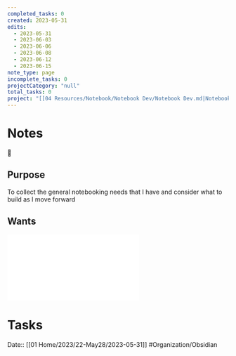```yaml
---
completed_tasks: 0
created: 2023-05-31
edits:
  - 2023-05-31
  - 2023-06-03
  - 2023-06-06
  - 2023-06-08
  - 2023-06-12
  - 2023-06-15
note_type: page
incomplete_tasks: 0
projectCategory: "null"
total_tasks: 0
project: "[[04 Resources/Notebook/Notebook Dev/Notebook Dev.md|Notebook Dev]]"
---
```

# Notes

## Purpose
To collect the general notebooking needs that I have and consider what to build as I move forward

## Wants
![Wants](01%20Home/2023/Notebook%20Design%20Docs/2023%20Notebook%20Design%20Document.md#Wants)
# Tasks




Date:: [[01 Home/2023/22-May28/2023-05-31]]
#Organization/Obsidian